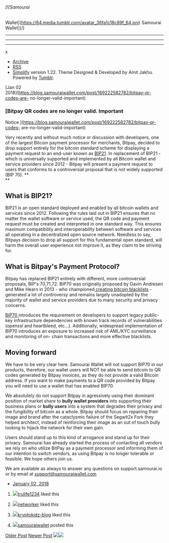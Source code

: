 ###### [![Samourai
Wallet](https://64.media.tumblr.com/avatar_36fa1c18c89f_64.pnj) Samourai
Wallet](/)

* * *

* * *

* * *

x

  * [Archive](/archive)
  * [RSS](https://blog.samouraiwallet.com/rss)
  * [Simplify](http://simplifytheme.tumblr.com) version 1.22. Theme Designed & Developed by [](http://amitjakhu.com)Amit Jakhu. Powered by [Tumblr](http://tumblr.com).

[Jan 02  
2018](https://blog.samouraiwallet.com/post/169222582782/bitpay-qr-codes-are-
no-longer-valid-important)

### [Bitpay QR codes are no longer valid. Important
Notice.](https://blog.samouraiwallet.com/post/169222582782/bitpay-qr-codes-
are-no-longer-valid-important)

Very recently and without much notice or discussion with developers, one of
the largest Bitcoin payment processor for merchants, Bitpay, decided to drop
support entirely for the bitcoin standard scheme for displaying a payment
request to an end-user known as
[BIP21](https://href.li/?https://github.com/bitcoin/bips/blob/master/bip-0021.mediawiki).
In replacement of BIP21 - which is universally supported and implemented by
all Bitcoin wallet and service providers since 2012 - Bitpay will present a
payment request to users that conforms to a controversial proposal that is not
widely supported (BIP 70). **  
**

## What is BIP21?

BIP21 is an open standard deployed and enabled by all bitcoin wallets and
services since 2012. Following the rules laid out in BIP21 ensures that no
matter the wallet software or service used, the QR code and payment request
must be created and interpreted in one standard way. This ensures maximum
compatibility and interoperability between software and services all operating
in a decentralized open source network. Needless to say, Bitpays decision to
drop all support for this fundamental open standard, will harm the overall
user experience not improve it, as they claim to be striving for.

## What is Bitpay's Payment Protocol?

Bitpay has replaced BIP21 entirely with different, more controversial
proposals, BIP's 70,71,72. BIP70 was originally proposed by Gavin Andresen and
Mike Hearn in 2013 - who championed[ creating bitcoin
blacklists](https://href.li/?https://www.reddit.com/r/Bitcoin/comments/1qmbtu/mike_hearn_chair_of_the_bitcoin_foundations_law/)
\- generated a lot of controversy and remains largely unadopted by the
majority of wallet and service providers due to many security and privacy
concerns.

[BIP70
](https://href.li/?https://github.com/bitcoin/bips/blob/master/bip-0070.mediawiki)introduces
the requirement on developers to support legacy public-key infrastructure
dependencies with known track records of vulnerabilities (openssl and
heartbleed, etc…). Additionally, widespread implementation of BIP70 introduces
an exposure to increased risk of AML/KYC surveillance and monitoring of on-
chain transactions and more effective blacklists.

## Moving forward

We have to be very clear here. Samourai Wallet will not support BIP70 in our
products, therefore, our wallet users will NOT be able to send bitcoin to QR
codes generated by Bitpay invoices, as they do not provide a valid Bitcoin
address. If you want to make payments to a QR code provided by Bitpay you will
need to use a wallet that has enabled BIP70.

We absolutely do not support Bitpay in agressively using their dominant
position of market share to **bully wallet providers** into supporting their
business plans or **bully users** into a system that degrades their privacy
and the fungibility of bitcoin as a whole. Bitpay should focus on repairing
their image and brand after the cataclysmic failure of the Segwit2x Fork they
helped architect, instead of reinforcing their image as an out of touch bully
looking to hijack the network for their own gain.

Users should stand up to this kind of arrogance and stand up for their
privacy. Samourai has already started the process of contacting all vendors we
rely on who utilize BitPay as a payment processor and informing them of our
intention to switch vendors, as using Bitpay is no longer tolerable or
feasible. We hope others join us.

We are available as always to answer any questions on support.samourai.io or
by email at support@samouraiwallet.com

  * [January 02, 2018](https://blog.samouraiwallet.com/post/169222582782/bitpay-qr-codes-are-no-longer-valid-important)

  1. [![](https://assets.tumblr.com/images/default_avatar/cone_open_16.png)](https://trulife1234.tumblr.com/ "Sharing Love ")[trulife1234](https://trulife1234.tumblr.com/ "Sharing Love") liked this 

  2. [![](https://64.media.tumblr.com/avatar_6c28a07ca3d2_16.pnj)](https://networker.tumblr.com/ "Tony's Rants ")[networker](https://networker.tumblr.com/ "Tony's Rants") liked this 

  3. [![](https://64.media.tumblr.com/avatar_7c8acd856cf5_16.pnj)](https://kryptokidz-blog.tumblr.com/ "KryptoKidz ")[kryptokidz-blog](https://kryptokidz-blog.tumblr.com/ "KryptoKidz") liked this 

  4. [![](https://64.media.tumblr.com/avatar_36fa1c18c89f_16.pnj)](https://blog.samouraiwallet.com/ "Samourai Wallet")[samouraiwallet](https://blog.samouraiwallet.com/ "Samourai Wallet") posted this 

[Older Post](https://blog.samouraiwallet.com/post/168785913782) [Newer
Post](https://blog.samouraiwallet.com/post/170574017907)
![](https://px.srvcs.tumblr.com/impixu?T=1653247383&J=eyJ0eXBlIjoidXJsIiwidXJsIjoiaHR0cDovL2Jsb2cuc2Ftb3VyYWl3YWxsZXQuY29tL3Bvc3QvMTY5MjIyNTgyNzgyL2JpdHBheS1xci1jb2Rlcy1hcmUtbm8tbG9uZ2VyLXZhbGlkLWltcG9ydGFudCIsInJlcXR5cGUiOjAsInJvdXRlIjoiL3Bvc3QvOmlkLzpzdW1tYXJ5Iiwibm9zY3JpcHQiOjF9&U=DCHKDLFDHH&K=362146221314778139d96e65da348b80fb070f2193afab235752627a6f7920f9&R=)![](https://px.srvcs.tumblr.com/impixu?T=1653247383&J=eyJ0eXBlIjoicG9zdCIsInVybCI6Imh0dHA6Ly9ibG9nLnNhbW91cmFpd2FsbGV0LmNvbS9wb3N0LzE2OTIyMjU4Mjc4Mi9iaXRwYXktcXItY29kZXMtYXJlLW5vLWxvbmdlci12YWxpZC1pbXBvcnRhbnQiLCJyZXF0eXBlIjowLCJyb3V0ZSI6Ii9wb3N0LzppZC86c3VtbWFyeSIsInBvc3RzIjpbeyJwb3N0aWQiOiIxNjkyMjI1ODI3ODIiLCJibG9naWQiOjIzNTE1Mjc3Mywic291cmNlIjozM31dLCJub3NjcmlwdCI6MX0=&U=DMLGOKOEDE&K=85c61f815383ff8aedbcf7bfd6f30a2c23c1b7529f834bc09a0920b4802a4901&R=)


